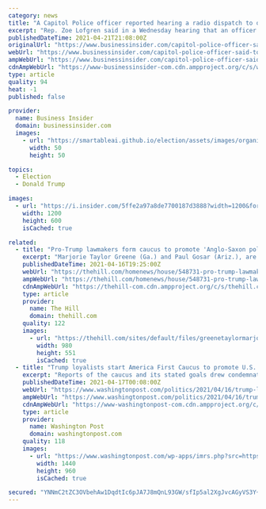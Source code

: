 ```yaml
---
category: news
title: "A Capitol Police officer reported hearing a radio dispatch to only look for 'anti-Trump' protesters on January 6, congresswoman says"
excerpt: "Rep. Zoe Lofgren said in a Wednesday hearing that an officer described the broadcast they heard as part of an internal Capitol Police review."
publishedDateTime: 2021-04-21T21:08:00Z
originalUrl: "https://www.businessinsider.com/capitol-police-officer-said-to-go-after-anti-trump-protesters-congresswoman-2021-4"
webUrl: "https://www.businessinsider.com/capitol-police-officer-said-to-go-after-anti-trump-protesters-congresswoman-2021-4"
ampWebUrl: "https://www.businessinsider.com/capitol-police-officer-said-to-go-after-anti-trump-protesters-congresswoman-2021-4?amp"
cdnAmpWebUrl: "https://www-businessinsider-com.cdn.ampproject.org/c/s/www.businessinsider.com/capitol-police-officer-said-to-go-after-anti-trump-protesters-congresswoman-2021-4?amp"
type: article
quality: 94
heat: -1
published: false

provider:
  name: Business Insider
  domain: businessinsider.com
  images:
    - url: "https://smartableai.github.io/election/assets/images/organizations/businessinsider.com-50x50.jpg"
      width: 50
      height: 50

topics:
  - Election
  - Donald Trump

images:
  - url: "https://i.insider.com/5ffe2a97a8de7700187d3888?width=1200&format=jpeg"
    width: 1200
    height: 600
    isCached: true

related:
  - title: "Pro-Trump lawmakers form caucus to promote 'Anglo-Saxon political traditions'"
    excerpt: "Marjorie Taylor Greene (Ga.) and Paul Gosar (Ariz.), are reportedly forming a caucus that calls for a \"common respect for uniquely Anglo-Saxon political traditions.\" A policy platform for the group, which calls itself the America First Caucus,"
    publishedDateTime: 2021-04-16T19:25:00Z
    webUrl: "https://thehill.com/homenews/house/548731-pro-trump-lawmakers-form-caucus-to-promote-anglo-saxon-political-traditions"
    ampWebUrl: "https://thehill.com/homenews/house/548731-pro-trump-lawmakers-form-caucus-to-promote-anglo-saxon-political-traditions?amp"
    cdnAmpWebUrl: "https://thehill-com.cdn.ampproject.org/c/s/thehill.com/homenews/house/548731-pro-trump-lawmakers-form-caucus-to-promote-anglo-saxon-political-traditions?amp"
    type: article
    provider:
      name: The Hill
      domain: thehill.com
    quality: 122
    images:
      - url: "https://thehill.com/sites/default/files/greenetaylormarjorie_gosarpaul_041621gn_split.jpg"
        width: 980
        height: 551
        isCached: true
  - title: "Trump loyalists start America First Caucus to promote U.S. as ‘uniquely Anglo-Saxon’"
    excerpt: "Reports of the caucus and its stated goals drew condemnation from Democrats and some Republicans for promoting nativist rhetoric and policies."
    publishedDateTime: 2021-04-17T00:08:00Z
    webUrl: "https://www.washingtonpost.com/politics/2021/04/16/trump-loyalists-start-america-first-caucus-promote-us-uniquely-anglo-saxon/"
    ampWebUrl: "https://www.washingtonpost.com/politics/2021/04/16/trump-loyalists-start-america-first-caucus-promote-us-uniquely-anglo-saxon/?outputType=amp"
    cdnAmpWebUrl: "https://www-washingtonpost-com.cdn.ampproject.org/c/s/www.washingtonpost.com/politics/2021/04/16/trump-loyalists-start-america-first-caucus-promote-us-uniquely-anglo-saxon/?outputType=amp"
    type: article
    provider:
      name: Washington Post
      domain: washingtonpost.com
    quality: 118
    images:
      - url: "https://www.washingtonpost.com/wp-apps/imrs.php?src=https://arc-anglerfish-washpost-prod-washpost.s3.amazonaws.com/public/5OBITWENTMI6XIZ63IUJIHFZVQ.jpg&w=1440"
        width: 1440
        height: 960
        isCached: true

secured: "YNNmC2tZC3OVbehAw1DqdtIc6pJA7J8mQnL93GW/sfIp5al2XgJvcAGyVS3Y+WiR6kiko2Avodp0NzboUSrwZSNNA9AgZMVljQZOrwpReOZVjtJ6y5IAoRp5/V9jWBacEeaA9txbVXJpvVS8f9/BIFQJBb9aGBe9SWWWJAd4J5z15sLbebehOn/tzVrZYbBTtIwIi/MhlMjBeS+odiXNhWR/nE53m+e+OIMoTfdILFgeRJgFu0w+o4d6zjHYMA9362a7TWd8G6s6w3h4A+jzmDodBhNFxdTyCl5izKM4I+qDcqfbnV22MJCJMyJZShkGBlxijnmi71S3bpbRmkoaddZQ8Yr81jAL5UqJbQiU9og=;ZRefBd1Ncdof44+dCrUPKg=="
---
```


